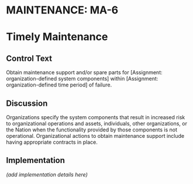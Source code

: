 # MAINTENANCE: MA-6
# Timely Maintenance

## Control Text

Obtain maintenance support and/or spare parts for [Assignment: organization-defined system components] within [Assignment: organization-defined time period] of failure.

## Discussion

Organizations specify the system components that result in increased risk to organizational operations and assets, individuals, other organizations, or the Nation when the functionality provided by those components is not operational. Organizational actions to obtain maintenance support include having appropriate contracts in place.

## Implementation

_(add implementation details here)_